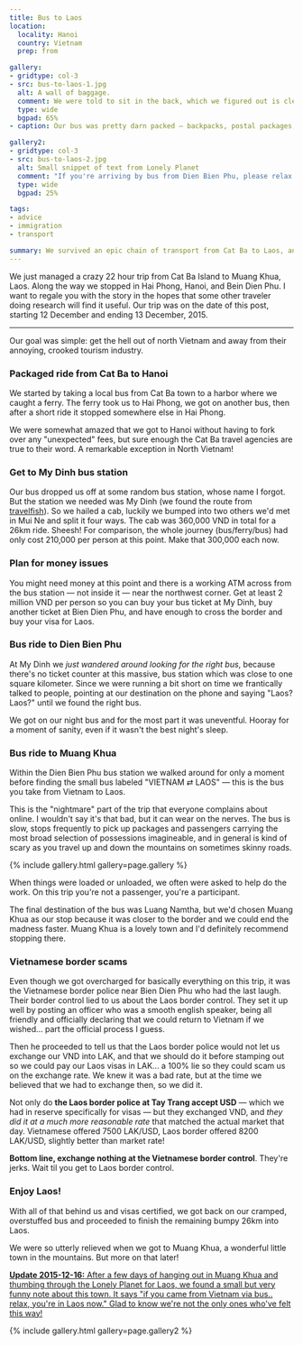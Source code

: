 ```yaml
---
title: Bus to Laos
location:
  locality: Hanoi
  country: Vietnam
  prep: from

gallery:
- gridtype: col-3
- src: bus-to-laos-1.jpg
  alt: A wall of baggage.
  comment: We were told to sit in the back, which we figured out is clearly the worst row since stuff kept falling on us during the bumpy ride.
  type: wide
  bgpad: 65%
- caption: Our bus was pretty darn packed — backpacks, postal packages, bags of feed made from fish, barbed wire, boxes of fruit, and one pissed off rooster trapped in a box... all bouncing around and constantly shifting.

gallery2:
- gridtype: col-3
- src: bus-to-laos-2.jpg
  alt: Small snippet of text from Lonely Planet
  comment: "If you're arriving by bus from Dien Bien Phu, please relax. This is Laos."
  type: wide
  bgpad: 25%

tags:
- advice
- immigration
- transport

summary: We survived an epic chain of transport from Cat Ba to Laos, and even enjoyed it despite the madness that ensued.
---
```


We just managed a crazy 22 hour trip from Cat Ba Island to Muang Khua, Laos. Along the way we stopped in Hai Phong, Hanoi, and Bein Dien Phu. I want to regale you with the story in the hopes that some other traveler doing research will find it useful. Our trip was on the date of this post, starting <time datetime="2015-12-12">12 December</time> and ending <time datetime="2015-12-13">13 December, 2015</time>.

---

Our goal was simple: get the hell out of north Vietnam and away from their annoying, crooked tourism industry.

### Packaged ride from Cat Ba to Hanoi

We started by taking a local bus from Cat Ba town to a harbor where we caught a ferry. The ferry took us to Hai Phong, we got on another bus, then after a short ride it stopped somewhere else in Hai Phong.

We were somewhat amazed that we got to Hanoi without having to fork over any "unexpected" fees, but sure enough the Cat Ba travel agencies are true to their word. A remarkable exception in North Vietnam!

### Get to My Dinh bus station

Our bus dropped us off at some random bus station, whose name I forgot. But the station we needed was My Dinh (we found the route from [travelfish](http://www.travelfish.org/board/post/laos/26400_overland-travel-from-hanoi-to-luang-prabang-via-bus----seeking-detailed-information--)). So we hailed a cab, luckily we bumped into two others we'd met in Mui Ne and split it four ways. The cab was 360,000 VND in total for a 26km ride. Sheesh! For comparison, the whole journey (bus/ferry/bus) had only cost 210,000 per person at this point. Make that 300,000 each now.

### Plan for money issues

You might need money at this point and there is a working ATM across from the bus station — not inside it — near the northwest corner. Get at least 2 million VND per person so you can buy your bus ticket at My Dinh, buy another ticket at Bien Dien Phu, and have enough to cross the border and buy your visa for Laos.

### Bus ride to Dien Bien Phu

At My Dinh we _just wandered around looking for the right bus_, because there's no ticket counter at this massive, bus station which was close to one square kilometer. Since we were running a bit short on time we frantically talked to people, pointing at our destination on the phone and saying "Laos? Laos?" until we found the right bus.

We got on our night bus and for the most part it was uneventful. Hooray for a moment of sanity, even if it wasn't the best night's sleep.

### Bus ride to Muang Khua

Within the Dien Bien Phu bus station we walked around for only a moment before finding the small bus labeled "VIETNAM ⇄ LAOS" — this is the bus you take from Vietnam to Laos.

This is the "nightmare" part of the trip that everyone complains about online. I wouldn't say it's that bad, but it can wear on the nerves. The bus is slow, stops frequently to pick up packages and passengers carrying the most broad selection of possessions imagineable, and in general is kind of scary as you travel up and down the mountains on sometimes skinny roads.

{% include gallery.html gallery=page.gallery %}

When things were loaded or unloaded, we often were asked to help do the work. On this trip you're not a passenger, you're a participant.

The final destination of the bus was Luang Namtha, but we'd chosen Muang Khua as our stop because it was closer to the border and we could end the madness faster. Muang Khua is a lovely town and I'd definitely recommend stopping there.

### Vietnamese border scams

Even though we got overcharged for basically everything on this trip, it was the Vietnamese border police near Bien Dien Phu who had the last laugh. Their border control lied to us about the Laos border control. They set it up well by posting an officer who was a smooth english speaker, being all friendly and officially declaring that we could return to Vietnam if we wished... part the official process I guess.

Then he proceeded to tell us that the Laos border police would not let us exchange our VND into LAK, and that we should do it before stamping out so we could pay our Laos visas in LAK... a 100% lie so they could scam us on the exchange rate. We knew it was a bad rate, but at the time we believed that we had to exchange then, so we did it.

Not only do **the Laos border police at Tay Trang accept USD** — which we had in reserve specifically for visas — but they exchanged VND, and _they did it at a much more reasonable rate_ that matched the actual market that day. Vietnamese offered 7500 LAK/USD, Laos border offered 8200 LAK/USD, slightly better than market rate!

**Bottom line, exchange nothing at the Vietnamese border control**. They're jerks. Wait til you get to Laos border control.

### Enjoy Laos!

With all of that behind us and visas certified, we got back on our cramped, overstuffed bus and proceeded to finish the remaining bumpy 26km into Laos.

We were so utterly relieved when we got to Muang Khua, a wonderful little town in the mountains. But more on that later!

<ins class="update" datetime="2015-12-16"><strong>Update 2015-12-16:</strong> After a few days of hanging out in Muang Khua and thumbing through the Lonely Planet for Laos, we found a small but very funny note about this town. It says "if you came from Vietnam via bus.. relax, you're in Laos now." Glad to know we're not the only ones who've felt this way!</ins>

{% include gallery.html gallery=page.gallery2 %}
